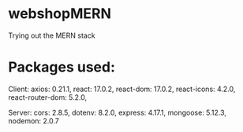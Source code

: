 # webshopMERN

Trying out the MERN stack

# Packages used:

Client:
    axios: 0.21.1,
    react: 17.0.2,
    react-dom: 17.0.2,
    react-icons: 4.2.0,
    react-router-dom: 5.2.0,

Server:
    cors: 2.8.5,
    dotenv: 8.2.0,
    express: 4.17.1,
    mongoose: 5.12.3,
    nodemon: 2.0.7
